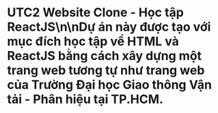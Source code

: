 # UTC2 Website Clone - Học tập ReactJS\n\nDự án này được tạo với mục đích học tập về HTML và ReactJS bằng cách xây dựng một trang web tương tự như trang web của Trường Đại học Giao thông Vận tải - Phân hiệu tại TP.HCM.
